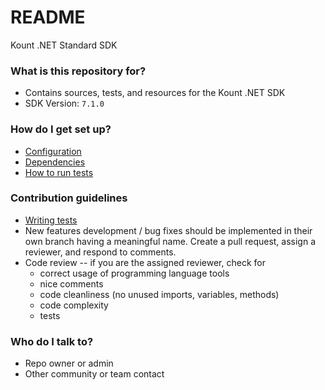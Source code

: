 # README #

Kount .NET Standard SDK

### What is this repository for? ###

* Contains sources, tests, and resources for the Kount .NET SDK
* SDK Version: `7.1.0` 
   
### How do I get set up? ###

* [Configuration](https://github.com/Kount/kount-ris-dotnet-standard-sdk/wiki/Adding-Configuration)
* [Dependencies](https://github.com/Kount/kount-ris-dotnet-standard-sdk/wiki/Installation#prerequisites)
* [How to run tests](https://github.com/Kount/kount-ris-dotnet-standard-sdk/wiki/Installation#steps)

### Contribution guidelines ###

* [Writing tests](https://msdn.microsoft.com/en-us/library/hh598960.aspx)
* New features development / bug fixes should be implemented in their own branch having a meaningful name. Create a pull request, assign a reviewer, and respond to comments.
* Code review -- if you are the assigned reviewer, check for
    * correct usage of programming language tools
    * nice comments
    * code cleanliness (no unused imports, variables, methods)
    * code complexity
    * tests

### Who do I talk to? ###

* Repo owner or admin
* Other community or team contact